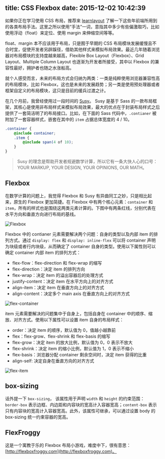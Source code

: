 title: CSS Flexbox
date: 2015-12-02 10:42:39
---

如果你正在学习使用 CSS 布局，推荐来 [learnlayout](http://zh.learnlayout.com/toc.html) 了解一下这些年前端所用到的各类布局手法。这里之所以使用“手法”一词，意指其中多少有些偏激取巧，比如使用浮动（float）来定位、使用 margin 来伸缩空间等等。

float、margin 本不应该用于布局，只是囿于早期的 CSS 布局模块发展缓慢且不合时宜，促使开发者另辟蹊径，借助其他样式来模拟布局效果。最近几年随着浏览器对布局模块的支持度越来越高，Flexible Box Layout（Flexbox）、Grid Layout、Multiple Column Layout 也逐渐为开发者所接受，其中以 Flexbox 的兼容性最好，拥护者也随之水涨船高。

就个人感受而言，未来的布局方式会归纳为两类：一类是纯粹使用浏览器兼容性高的布局模块，比如 Flexbox，这也是未来的发展趋势；另一类是使用预处理器或者框架自定义的布局模块，这只是目前的缓兵过渡之计。

<!-- more -->

在几个月前，我曾经使用过一段时间的 [Susy](http://susy.oddbird.net/)。 Susy 是基于 Sass 的一款布局框架，其核心是使用非布局样式来模拟布局效果，最大的优点在于封装布局样式之后提供了一套简洁明了的布局接口。比如，在下面的 Sass 代码中，`.contianer` 被附加了一套容器样式，嵌套在其中的 `item` 占据总体宽度的 4 / 10。

```scss
.container {
    @include container;  
    .item {
        @include span(4 of 10);
    }
}
```

> Susy 的理念是帮助开发者规避数学计算，所以它有一条大快人心的口号：YOUR MARKUP, YOUR DESIGN, YOUR OPINIONS, OUR MATH。

## Flexbox

在数学计算的问题上，我觉得 Flexbox 和 Susy 有异曲同工之妙，只是相比起来，原生的 Flexbox 更加简捷。在 Flexbox 中有两个核心元素：`container` 和 `item`，所有的样式也是围绕这两类元素计算的。下图中有两条红线，分别代表在水平方向和垂直方向进行布局的基线。

![Flexbox](https://cloud.githubusercontent.com/assets/9530963/11552213/009b2d44-99bd-11e5-88c8-8bdcb72fcd8d.png)

Flexbox 中的 contianer 元素需要解决两个问题：自身的类型以及内部 item 的排列方式。通过 `display: flex` 和 `display: inline-flex` 可以将 container 声明为块级或者行内块级，从而确定了 container 自身的类型。使用以下属性则可以确定 container 内部 item 的排列方式：

- flex-flow：flex-direction 和 flex-wrap 的缩写
- flex-direction：决定 item 的排列方向
- flex-wrap：决定 item 的溢出容器后的处理方式
- justify-content：决定 item 在水平方向上的对齐方式
- align-item：决定 item 在垂直方向上的对齐方式
- align-content：决定多个 main axis 在垂直方向上的对齐方式

![flex-container](https://cloud.githubusercontent.com/assets/9530963/11552230/2b8a9f8a-99bd-11e5-8b71-35164bc6d091.png)

item 元素需要解决的问题集中于自身上，包括自身在 container 中的顺序、缩放、对齐方式。使用以下属性可以设置 item 自身的布局样式：

- order：决定 item 的顺序，默认值为 0，值越小越靠前
- flex：flex-grow、flex-shrink 和 flex-basis 的缩写
- flex-grow：决定 item 的放大比例，默认值为 0，0 表示不放大
- flex-shrink：决定 item 的缩小比例，默认值为 1，0 表示不缩小
- flex-basis：浏览器分配 container 剩余空间时，决定 item 获得的比重
- align-self: 决定自身在垂直方向的对齐方式

![flex-item](https://cloud.githubusercontent.com/assets/9530963/11552236/38ab72c0-99bd-11e5-884d-cea1dfc0af1c.png)

## box-sizing

话外提一下 `box-sizing`， 该属性用于声明 `width` 和 `height` 的约束范围：`border-box` 表示边框、内边距和内容块的宽高计入容器宽高；`content-box` 表示只有内容块的宽高计入容器宽高。此外，该属性可继承，可以通过设置 body 的 box-sizing 统一约束容器的宽高。

## FlexFroggy

这是一个寓教于乐的 Flexbox 布局小游戏，难度中下，很有意思：[http://flexboxfroggy.com](http://flexboxfroggy.com)。